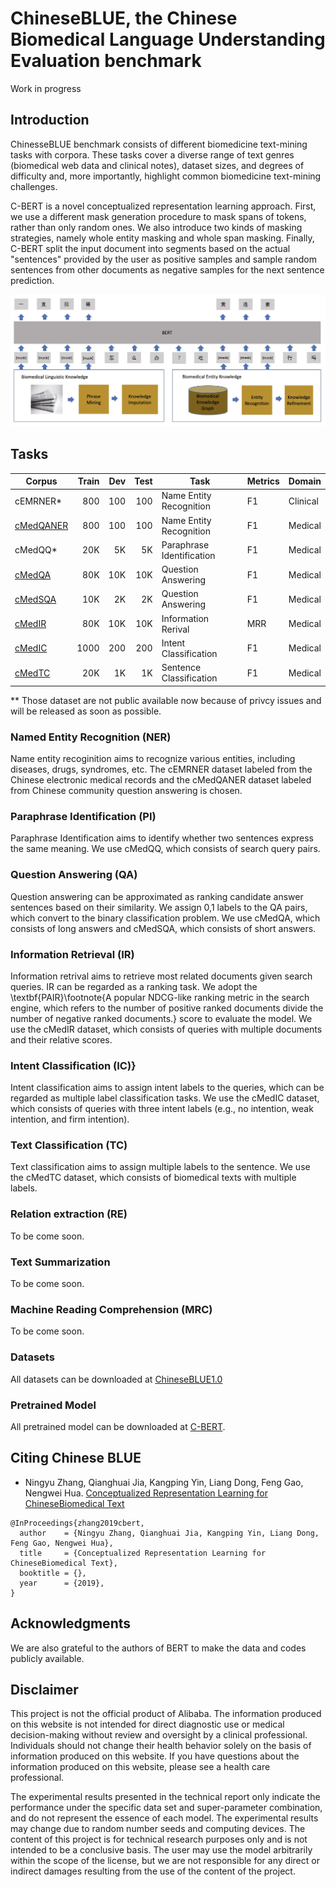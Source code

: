 # ChineseBLUE, the Chinese Biomedical Language Understanding Evaluation benchmark
 
Work in progress

## Introduction

ChinesseBLUE benchmark consists of  different biomedicine text-mining tasks with  corpora.
These tasks cover a diverse range of text genres (biomedical web data and clinical notes), dataset sizes, and degrees of difficulty and, more importantly, highlight common biomedicine text-mining challenges.

C-BERT is a novel conceptualized representation learning approach. First, we use a different mask generation procedure to mask spans of tokens, rather than only random ones. We also introduce two kinds of masking strategies, namely whole entity masking and whole span masking.  Finally, C-BERT split the input document into segments based on the actual "sentences" provided by the user as positive samples and sample random sentences from other documents as negative samples for the next sentence prediction.  

![c-bert model](figs/c_bert_model.jpg)


## Tasks

| Corpus          | Train |  Dev | Test | Task                    | Metrics             | Domain     |
|-----------------|------:|-----:|-----:|-------------------------|---------------------|------------|
| cEMRNER*        |  800  |  100  | 100  | Name Entity Recognition    | F1             | Clinical   |
| [cMedQANER](data/cMedQANER/cMedQANER.tar.gz)          |  800  | 100   | 100  | Name Entity Recognition    | F1             | Medical   |
| cMedQQ*        | 20K   | 5K   | 5K  | Paraphrase Identification   | F1             | Medical   |
| [cMedQA](data/cMedQANER/cMedQA.tar.gz)        |  80K  |  10K  |10K   | Question Answering    | F1             | Medical   |
| [cMedSQA](data/cMedQANER/cMedSQA.tar.gz)       | 10K   | 2K   | 2K  | Question Answering    | F1             |Medical    |
| [cMedIR](data/cMedQANER/cMedIR.tar.gz)       |  80K  |  10K  | 10K  | Information Rerival    |     MRR       |Medical    |
| [cMedIC](data/cMedQANER/cMedIC.tar.gz)       |  1000  |  200  | 200  |  Intent Classification   |        F1      | Medical   |
| [cMedTC](data/cMedQANER/cMedTC.tar.gz)       | 20K   | 1K   | 1K  |  Sentence Classification   |       F1       | Medical   |

** Those dataset are not public available now because of privcy issues and will be released as soon as possible. 

 
### Named Entity Recognition (NER) 

Name entity recoginition aims to recognize various entities, including diseases, drugs, syndromes, etc.   The cEMRNER dataset labeled from the Chinese electronic medical records and the cMedQANER dataset labeled from Chinese community question answering is chosen.

### Paraphrase Identification (PI)

Paraphrase Identification aims to identify whether two sentences express the same meaning. We use cMedQQ, which consists of search query pairs. 
 
### Question Answering (QA)

Question answering   can be approximated as ranking candidate answer sentences based on their similarity. We assign 0,1 labels to the QA pairs, which convert to the binary classification problem. We use cMedQA, which consists of long answers and cMedSQA, which consists of short answers. 

### Information  Retrieval (IR)

Information retrival  aims to retrieve most related documents given search queries. IR can be regarded as a ranking task. We adopt the \textbf{PAIR}\footnote{A popular NDCG-like ranking metric in the search engine, which refers to the number of positive ranked documents divide the number of negative ranked documents.} score to evaluate the model.  We use the cMedIR dataset,  which consists of queries with multiple documents and their relative scores. 

### Intent Classification (IC)}

Intent classification aims to assign intent labels to the queries, which can be regarded as multiple label classification tasks. We use the cMedIC dataset, which consists of queries with three intent labels (e.g., no intention, weak intention, and firm intention).

### Text Classification (TC)

Text classification aims to assign multiple labels to the sentence. We use the cMedTC dataset, which consists of biomedical texts with multiple labels.

### Relation extraction (RE)
To be come soon. 

### Text  Summarization 
To be come soon. 

### Machine Reading Comprehension (MRC)
To be come soon. 

### Datasets

All datasets can be downloaded at [ChineseBLUE1.0](data/ChineseBLUE.tar.gz)

### Pretrained Model

All pretrained model can be downloaded at [C-BERT](). 

## Citing Chinese BLUE

*  Ningyu Zhang, Qianghuai Jia, Kangping Yin, Liang Dong, Feng Gao, Nengwei Hua. [Conceptualized Representation Learning for ChineseBiomedical Text]()

```
@InProceedings{zhang2019cbert,
  author    = {Ningyu Zhang, Qianghuai Jia, Kangping Yin, Liang Dong, Feng Gao, Nengwei Hua},
  title     = {Conceptualized Representation Learning for ChineseBiomedical Text},
  booktitle = {},
  year      = {2019},
}
```

## Acknowledgments

We are also grateful to the authors of BERT to make the data and codes publicly available. 

## Disclaimer
This project is not the official product of Alibaba. The information produced on this website is not intended for direct diagnostic use or medical decision-making without review and oversight by a clinical professional. Individuals should not change their health behavior solely on the basis of information produced on this website.   If you have questions about the information produced on this website, please see a health care professional. 

The experimental results presented in the technical report only indicate the performance under the specific data set and super-parameter combination, and do not represent the essence of each model. The experimental results may change due to random number seeds and computing devices. The content of this project is for technical research purposes only and is not intended to be a conclusive basis. The user may use the model arbitrarily within the scope of the license, but we are not responsible for any direct or indirect damages resulting from the use of the content of the project.
